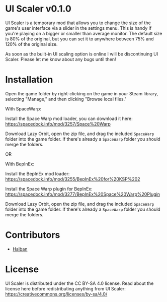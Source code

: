 # UI Scaler v0.1.0

UI Scaler is a temporary mod that allows you to change the size of the game's user interface via a slider in the settings menu. This is handy if you're playing on a bigger or smaller than average monitor. The default size is 80% of the original, but you can set it to anywhere between 75% and 120% of the original size.

As soon as the built-in UI scaling option is online I will be discontinuing UI Scaler. Please let me know about any bugs until then!


# Installation

Open the game folder by right-clicking on the game in your Steam library, selecting "Manage," and then clicking "Browse local files."

With SpaceWarp:

Install the Space Warp mod loader, you can download it here:
https://spacedock.info/mod/3257/Space%20Warp

Download Lazy Orbit, open the zip file, and drag the included `SpaceWarp` folder into the game folder.
If there's already a `SpaceWarp` folder you should merge the folders.

OR

With BepInEx:

Install the BepInEx mod loader:
https://spacedock.info/mod/3255/BepInEx%20for%20KSP%202

Install the Space Warp plugin for BepInEx:
https://spacedock.info/mod/3277/BepInEx%20Space%20Warp%20Plugin

Download Lazy Orbit, open the zip file, and drag the included `SpaceWarp` folder into the game folder.
If there's already a `SpaceWarp` folder you should merge the folders.


# Contributors

- [Halban](https://github.com/Halbann)


# License

UI Scaler is distributed under the CC BY-SA 4.0 license. Read about the license here before redistributing anything from UI Scaler:
https://creativecommons.org/licenses/by-sa/4.0/